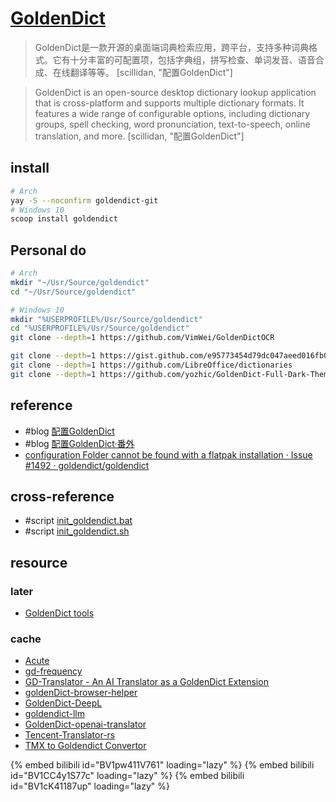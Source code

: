 # [GoldenDict](https://github.com/goldendict/goldendict)

> GoldenDict是一款开源的桌面端词典检索应用，跨平台，支持多种词典格式。它有十分丰富的可配置项，包括字典组，拼写检查、单词发音、语音合成、在线翻译等等。 [scillidan, "配置GoldenDict"]

> GoldenDict is an open-source desktop dictionary lookup application that is cross-platform and supports multiple dictionary formats. It features a wide range of configurable options, including dictionary groups, spell checking, word pronunciation, text-to-speech, online translation, and more. [scillidan, "配置GoldenDict"]

## install

```sh
# Arch
yay -S --noconfirm goldendict-git
# Windows 10
scoop install goldendict
```

## Personal do

```sh
# Arch
mkdir "~/Usr/Source/goldendict"
cd "~/Usr/Source/goldendict"
```

```sh
# Windows 10
mkdir "%USERPROFILE%/Usr/Source/goldendict"
cd "%USERPROFILE%/Usr/Source/goldendict"
git clone --depth=1 https://github.com/VimWei/GoldenDictOCR
```

```sh
git clone --depth=1 https://gist.github.com/e95773454d79dc047aeed016fb00daef tencenttrans_2zh_zh2en
git clone --depth=1 https://github.com/LibreOffice/dictionaries
git clone --depth=1 https://github.com/yozhic/GoldenDict-Full-Dark-Theme
```

## reference

- #blog [配置GoldenDict](https://scillidan.github.io/YAFA-site/blog/goldendict/)
- #blog [配置GoldenDict·番外](https://scillidan.github.io/YAFA-site/blog/goldendict-expand/)
- [configuration Folder cannot be found with a flatpak installation · Issue #1492 · goldendict/goldendict](https://github.com/goldendict/goldendict/issues/1492)

## cross-reference

- #script [init_goldendict.bat](https://github.com/scillidan/Shell/blob/main/opt/init_goldendict.bat)
- #script [init_goldendict.sh](https://github.com/scillidan/Shell/blob/main/opt/init_goldendict.sh)

## resource

### later

- [GoldenDict tools](https://github.com/Ajatt-Tools/gd-tools)

### cache

- [Acute](https://terokarvinen.com/2017/acute-0-2-2-integrate-help-commands-to-single-interface-pydoc3-puppet-describe-and-man-in-goldendict/?fromSearch=acute)
- [gd-frequency](https://github.com/toytoi/gd-frequency)
- [GD-Translator - An AI Translator as a GoldenDict Extension](https://github.com/xrysamuel/GD-Translator)
- [goldenDict-browser-helper](https://github.com/fthvgb1/goldendict-browser-helper)
- [GoldenDict-DeepL](https://github.com/DevJogger/GoldenDict-DeepL)
- [goldendict-llm](https://github.com/tidyimpress/goldendict-llm)
- [GoldenDict-openai-translator](https://github.com/Twinblade-i/goldendict-openai-translator)
- [Tencent-Translator-rs](https://github.com/mingerfan/Tencent-Translator-rs)
- [TMX to Goldendict Convertor](https://github.com/Celso-Scott/TMX-to-Goldendict-Converter)

{% embed bilibili id="BV1pw411V761" loading="lazy" %}
{% embed bilibili id="BV1CC4y1S77c" loading="lazy" %}
{% embed bilibili id="BV1cK41187up" loading="lazy" %}
